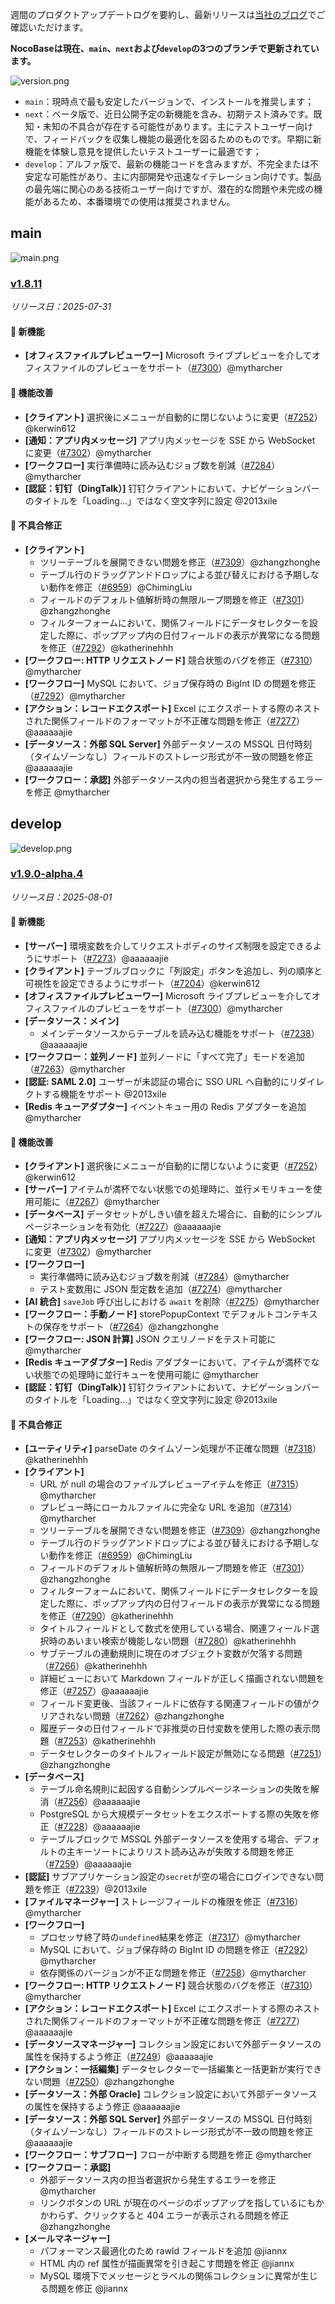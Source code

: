 週間のプロダクトアップデートログを要約し、最新リリースは[当社のブログ](https://www.nocobase.com/ja/blog/timeline)でご確認いただけます。

**NocoBaseは現在、`main`、`next`および`develop`の3つのブランチで更新されています。**

![version.png](https://static-docs.nocobase.com/ba5f04e27e99c625cb3822da5df07860.png)

* `main`：現時点で最も安定したバージョンで、インストールを推奨します；
* `next`：ベータ版で、近日公開予定の新機能を含み、初期テスト済みです。既知・未知の不具合が存在する可能性があります。主にテストユーザー向けで、フィードバックを収集し機能の最適化を図るためのものです。早期に新機能を体験し意見を提供したいテストユーザーに最適です；
* `develop`：アルファ版で、最新の機能コードを含みますが、不完全または不安定な可能性があり、主に内部開発や迅速なイテレーション向けです。製品の最先端に関心のある技術ユーザー向けですが、潜在的な問題や未完成の機能があるため、本番環境での使用は推奨されません。

## main

![main.png](https://static-docs.nocobase.com/47a3c71734c1d0f908b51f9ebd53c0ac.png)

### [v1.8.11](https://www.nocobase.com/ja/blog/v1.8.11)

*リリース日：2025-07-31*

#### 🎉 新機能

* **[オフィスファイルプレビューワー]** Microsoft ライブプレビューを介してオフィスファイルのプレビューをサポート（[#7300](https://github.com/nocobase/nocobase/pull/7300)）@mytharcher

#### 🚀 機能改善

* **[クライアント]** 選択後にメニューが自動的に閉じないように変更（[#7252](https://github.com/nocobase/nocobase/pull/7252)）@kerwin612
* **[通知：アプリ内メッセージ]** アプリ内メッセージを SSE から WebSocket に変更（[#7302](https://github.com/nocobase/nocobase/pull/7302)）@mytharcher
* **[ワークフロー]** 実行準備時に読み込むジョブ数を削減（[#7284](https://github.com/nocobase/nocobase/pull/7284)）@mytharcher
* **[認証：钉钉（DingTalk）]** 钉钉クライアントにおいて、ナビゲーションバーのタイトルを「Loading…」ではなく空文字列に設定 @2013xile

#### 🐛 不具合修正

* **[クライアント]**
  * ツリーテーブルを展開できない問題を修正（[#7309](https://github.com/nocobase/nocobase/pull/7309)）@zhangzhonghe
  * テーブル行のドラッグアンドドロップによる並び替えにおける予期しない動作を修正（[#6959](https://github.com/nocobase/nocobase/pull/6959)）@ChimingLiu
  * フィールドのデフォルト値解析時の無限ループ問題を修正（[#7301](https://github.com/nocobase/nocobase/pull/7301)）@zhangzhonghe
  * フィルターフォームにおいて、関係フィールドにデータセレクターを設定した際に、ポップアップ内の日付フィールドの表示が異常になる問題を修正（[#7292](https://github.com/nocobase/nocobase/pull/7292)）@katherinehhh
* **[ワークフロー: HTTP リクエストノード]** 競合状態のバグを修正（[#7310](https://github.com/nocobase/nocobase/pull/7310)）@mytharcher
* **[ワークフロー]** MySQL において、ジョブ保存時の BigInt ID の問題を修正（[#7292](https://github.com/nocobase/nocobase/pull/7292)）@mytharcher
* **[アクション：レコードエクスポート]** Excel にエクスポートする際のネストされた関係フィールドのフォーマットが不正確な問題を修正（[#7277](https://github.com/nocobase/nocobase/pull/7277)）@aaaaaajie
* **[データソース：外部 SQL Server]** 外部データソースの MSSQL 日付時刻（タイムゾーンなし）フィールドのストレージ形式が不一致の問題を修正 @aaaaaajie
* **[ワークフロー：承認]** 外部データソース内の担当者選択から発生するエラーを修正 @mytharcher

## develop

![develop.png](https://static-docs.nocobase.com/7fcdd9456a17286d8a439eee52bcb8d2.png)

### [v1.9.0-alpha.4](https://www.nocobase.com/ja/blog/v1.9.0-alpha.4)

*リリース日：2025-08-01*

#### 🎉 新機能

* **[サーバー]** 環境変数を介してリクエストボディのサイズ制限を設定できるようにサポート（[#7273](https://github.com/nocobase/nocobase/pull/7273)）@aaaaaajie
* **[クライアント]** テーブルブロックに「列設定」ボタンを追加し、列の順序と可視性を設定できるようにサポート（[#7204](https://github.com/nocobase/nocobase/pull/7204)）@kerwin612
* **[オフィスファイルプレビューワー]** Microsoft ライブプレビューを介してオフィスファイルのプレビューをサポート（[#7300](https://github.com/nocobase/nocobase/pull/7300)）@mytharcher
* **[データソース：メイン]**
  * メインデータソースからテーブルを読み込む機能をサポート（[#7238](https://github.com/nocobase/nocobase/pull/7238)）@aaaaaajie
* **[ワークフロー：並列ノード]** 並列ノードに「すべて完了」モードを追加（[#7263](https://github.com/nocobase/nocobase/pull/7263)）@mytharcher
* **[認証: SAML 2.0]** ユーザーが未認証の場合に SSO URL へ自動的にリダイレクトする機能をサポート @2013xile
* **[Redis キューアダプター]** イベントキュー用の Redis アダプターを追加 @mytharcher

#### 🚀 機能改善

* **[クライアント]** 選択後にメニューが自動的に閉じないように変更（[#7252](https://github.com/nocobase/nocobase/pull/7252)）@kerwin612
* **[サーバー]** アイテムが満杯でない状態での処理時に、並行メモリキューを使用可能に（[#7267](https://github.com/nocobase/nocobase/pull/7267)）@mytharcher
* **[データベース]** データセットがしきい値を超えた場合に、自動的にシンプルページネーションを有効化（[#7227](https://github.com/nocobase/nocobase/pull/7227)）@aaaaaajie
* **[通知：アプリ内メッセージ]** アプリ内メッセージを SSE から WebSocket に変更（[#7302](https://github.com/nocobase/nocobase/pull/7302)）@mytharcher
* **[ワークフロー]**
  * 実行準備時に読み込むジョブ数を削減（[#7284](https://github.com/nocobase/nocobase/pull/7284)）@mytharcher
  * テスト変数用に JSON 型定数を追加（[#7274](https://github.com/nocobase/nocobase/pull/7274)）@mytharcher
* **[AI 統合]** `saveJob` 呼び出しにおける `await` を削除（[#7275](https://github.com/nocobase/nocobase/pull/7275)）@mytharcher
* **[ワークフロー：手動ノード]** storePopupContext でデフォルトコンテキストの保存をサポート（[#7264](https://github.com/nocobase/nocobase/pull/7264)）@zhangzhonghe
* **[ワークフロー: JSON 計算]** JSON クエリノードをテスト可能に @mytharcher
* **[Redis キューアダプター]** Redis アダプターにおいて、アイテムが満杯でない状態での処理時に並行キューを使用可能に @mytharcher
* **[認証：钉钉（DingTalk）]** 钉钉クライアントにおいて、ナビゲーションバーのタイトルを「Loading…」ではなく空文字列に設定 @2013xile

#### 🐛 不具合修正

* **[ユーティリティ]** parseDate のタイムゾーン処理が不正確な問題（[#7318](https://github.com/nocobase/nocobase/pull/7318)）@katherinehhh
* **[クライアント]**
  * URL が null の場合のファイルプレビューアイテムを修正（[#7315](https://github.com/nocobase/nocobase/pull/7315)）@mytharcher
  * プレビュー時にローカルファイルに完全な URL を追加（[#7314](https://github.com/nocobase/nocobase/pull/7314)）@mytharcher
  * ツリーテーブルを展開できない問題を修正（[#7309](https://github.com/nocobase/nocobase/pull/7309)）@zhangzhonghe
  * テーブル行のドラッグアンドドロップによる並び替えにおける予期しない動作を修正（[#6959](https://github.com/nocobase/nocobase/pull/6959)）@ChimingLiu
  * フィールドのデフォルト値解析時の無限ループ問題を修正（[#7301](https://github.com/nocobase/nocobase/pull/7301)）@zhangzhonghe
  * フィルターフォームにおいて、関係フィールドにデータセレクターを設定した際に、ポップアップ内の日付フィールドの表示が異常になる問題を修正（[#7290](https://github.com/nocobase/nocobase/pull/7290)）@katherinehhh
  * タイトルフィールドとして数式を使用している場合、関連フィールド選択時のあいまい検索が機能しない問題（[#7280](https://github.com/nocobase/nocobase/pull/7280)）@katherinehhh
  * サブテーブルの連動規則に現在のオブジェクト変数が欠落する問題（[#7266](https://github.com/nocobase/nocobase/pull/7266)）@katherinehhh
  * 詳細ビューにおいて Markdown フィールドが正しく描画されない問題を修正（[#7257](https://github.com/nocobase/nocobase/pull/7257)）@aaaaaajie
  * フィールド変更後、当該フィールドに依存する関連フィールドの値がクリアされない問題（[#7262](https://github.com/nocobase/nocobase/pull/7262)）@zhangzhonghe
  * 履歴データの日付フィールドで非推奨の日付変数を使用した際の表示問題（[#7253](https://github.com/nocobase/nocobase/pull/7253)）@katherinehhh
  * データセレクターのタイトルフィールド設定が無効になる問題（[#7251](https://github.com/nocobase/nocobase/pull/7251)）@zhangzhonghe
* **[データベース]**
  * テーブル命名規則に起因する自動シンプルページネーションの失敗を解消（[#7256](https://github.com/nocobase/nocobase/pull/7256)）@aaaaaajie
  * PostgreSQL から大規模データセットをエクスポートする際の失敗を修正（[#7228](https://github.com/nocobase/nocobase/pull/7228)）@aaaaaajie
  * テーブルブロックで MSSQL 外部データソースを使用する場合、デフォルトの主キーソートによりリスト読み込みが失敗する問題を修正（[#7259](https://github.com/nocobase/nocobase/pull/7259)）@aaaaaajie
* **[認証]** サブアプリケーション設定の`secret`が空の場合にログインできない問題を修正（[#7239](https://github.com/nocobase/nocobase/pull/7239)）@2013xile
* **[ファイルマネージャー]** ストレージフィールドの権限を修正（[#7316](https://github.com/nocobase/nocobase/pull/7316)）@mytharcher
* **[ワークフロー]**
  * プロセッサ終了時の`undefined`結果を修正（[#7317](https://github.com/nocobase/nocobase/pull/7317)）@mytharcher
  * MySQL において、ジョブ保存時の BigInt ID の問題を修正（[#7292](https://github.com/nocobase/nocobase/pull/7292)）@mytharcher
  * 依存関係のバージョンが不正な問題を修正（[#7258](https://github.com/nocobase/nocobase/pull/7258)）@mytharcher
* **[ワークフロー: HTTP リクエストノード]** 競合状態のバグを修正（[#7310](https://github.com/nocobase/nocobase/pull/7310)）@mytharcher
* **[アクション：レコードエクスポート]** Excel にエクスポートする際のネストされた関係フィールドのフォーマットが不正確な問題を修正（[#7277](https://github.com/nocobase/nocobase/pull/7277)）@aaaaaajie
* **[データソースマネージャー]** コレクション設定において外部データソースの属性を保持するよう修正（[#7249](https://github.com/nocobase/nocobase/pull/7249)）@aaaaaajie
* **[アクション：一括編集]** データセレクターで一括編集と一括更新が実行できない問題（[#7250](https://github.com/nocobase/nocobase/pull/7250)）@zhangzhonghe
* **[データソース：外部 Oracle]** コレクション設定において外部データソースの属性を保持するよう修正 @aaaaaajie
* **[データソース：外部 SQL Server]** 外部データソースの MSSQL 日付時刻（タイムゾーンなし）フィールドのストレージ形式が不一致の問題を修正 @aaaaaajie
* **[ワークフロー：サブフロー]** フローが中断する問題を修正 @mytharcher
* **[ワークフロー：承認]**
  * 外部データソース内の担当者選択から発生するエラーを修正 @mytharcher
  * リンクボタンの URL が現在のページのポップアップを指しているにもかかわらず、クリックすると 404 エラーが表示される問題を修正 @zhangzhonghe
* **[メールマネージャー]**
  * パフォーマンス最適化のため rawId フィールドを追加 @jiannx
  * HTML 内の ref 属性が描画異常を引き起こす問題を修正 @jiannx
  * MySQL 環境下でメッセージとラベルの関係コレクションに異常が生じる問題を修正 @jiannx
